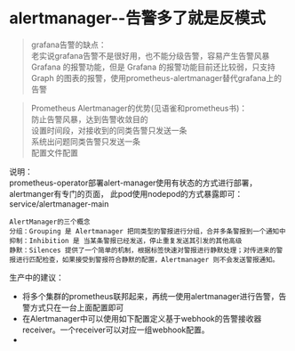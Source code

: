 # alertmanager--告警多了就是反模式
> grafana告警的缺点：  
老实说grafana告警不是很好用，也不能分级告警，容易产生告警风暴   
Grafana 的报警功能，但是 Grafana 的报警功能目前还比较弱，只支持 Graph 的图表的报警，使用prometheus-alertmanager替代grafana上的告警


> Prometheus Alertmanager的优势(见语雀和prometheus书)：  
    防止告警风暴，达到告警收敛目的  
    设置时间段，对接收到的同类告警只发送一条  
    系统出问题同类告警只发送一条  
    配置文件配置  

说明：  
prometheus-operator部署alert-manager使用有状态的方式进行部署，  
alertmanger有专门的页面，
此pod使用nodepod的方式暴露即可：service/alertmanager-main  




```
AlertManager的三个概念
分组：Grouping 是 Alertmanager 把同类型的警报进行分组，合并多条警报到一个通知中
抑制：Inhibition 是 当某条警报已经发送，停止重复发送其引发的其他高级
静默：Silences 提供了一个简单的机制，根据标签快速对警报进行静默处理；对传进来的警报进行匹配检查，如果接受到警报符合静默的配置，Alertmanager 则不会发送警报通知。

```

生产中的建议：  
+ 将多个集群的prometheus联邦起来，再统一使用alertmanager进行告警，告警方式只在一台上面配置即可
+ 在Alertmanager中可以使用如下配置定义基于webhook的告警接收器receiver。一个receiver可以对应一组webhook配置。  
+  
